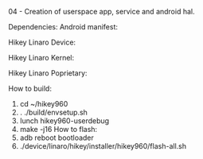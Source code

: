 04 - Creation of userspace app,  service and android hal.

Dependencies:
Android manifest:

Hikey Linaro Device:

Hikey Linaro Kernel:

Hikey Linaro Poprietary:

How to build:
1. cd ~/hikey960
2. . ./build/envsetup.sh
3. lunch hikey960-userdebug
4. make -j16
How to flash:
1. adb reboot bootloader
2. ./device/linaro/hikey/installer/hikey960/flash-all.sh

